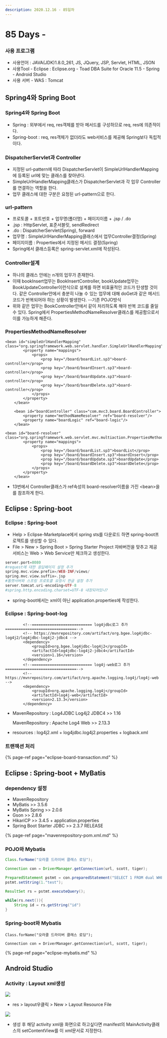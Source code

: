 ```yaml
---
description: 2020.12.16 - 85일차
---
```


# 85 Days -

### 사용 프로그램

* 사용언어 : JAVA\(JDK\)1.8.0\_261, JS, JQuery, JSP, Servlet, HTML, JSON
* 사용Tool  - Eclipse : Eclipse.org - Toad DBA Suite for Oracle 11.5 - Spring - Android Studio
* 사용 서버 - WAS : Tomcat

## Spring4와 Spring Boot

### Spring4와 Spring Boot

* Spring : 외부에서 req, res객체를 받아 메서드를 구성하므로 req, res에 의존적이다.
* Spring-boot : req, res객체가 없더라도 web서비스를 제공해 Spring보다 독립적이다.

### DispatcherServlet과 Controller

* 지정된 url-pattern에 따라 DispatcherServlet이 SimpleUrlHandlerMapping에 등록된 url에 맞는 클래스를 찾아낸다.
* SimpleUrlHandlerMapping클래스가 DispatcherServlet과 각 업무 Controller를 연결하는 역할을 한다.
* 업무 클래스에 대한 구분은 요청된 url-pattern으로 한다.

### url-pattern

* 프로토콜 + 포트번호 + 업무명\(폴더명\) + 페이지이름 + .jsp / .do
* .jsp : HttpServlet, 표준서블릿, sendRedirect
* .do : DispatcherServlet\(Spring\), forward
* 업무명 : SimpleUrlHandlerMapping클래스에서 업무Controller결정\(Spring\)
* 페이지이름 : Properties에서 지정된 메서드 결정\(Spring\)
* Spring에서 클래스등록은 spring-servlet.xml에 작성된다.

### Controller설계

* 하나의 클래스 안에는 n개의 업무가 존재한다.
* 이때 bookInsert업무는 BookInsertController, bookUpdate업무는 BookUpdateController이런식으로 설계를 하면 비효율적인 코드가 탄생할 것이다. 같은 Controller안에서 충분히 나눌 수 있는 업무에 대해 doGet과 같은 메서드 코드가 반복되어야 하는 상황이 발생한다. --기존 POJO방식
* 위와 같은 업무는 BookController안에서 같이 처리하도록 해야 반복 코드를 줄일 수 있다. Spring에서 PropertiesMethodNameResolver클래스를 제공함으로서 이를 가능하게 해준다.

### PropertiesMethodNameResolver

```markup
<bean id="simpleUrlHandlerMapping" class="org.springframework.web.servlet.handler.SimpleUrlHandlerMapping">
		<property name="mappings">
			<props>
				<prop key="/board/boardList.sp3">board-controller</prop>
				<prop key="/board/boardInsert.sp3">board-controller</prop>
				<prop key="/board/boardUpdate.sp3">board-controller</prop>
				<prop key="/board/boardDelete.sp3">board-controller</prop>
			</props>
		</property>
	</bean>   
	
	<bean id="boardController" class="com.mvc3.board.BoardController">
		<property name="methodNameResolver" ref="board-resolver"/>
		<property name="boardLogic" ref="board-logic"/>
	</bean>
	
<bean id="board-resolver" class="org.springframework.web.servlet.mvc.multiaction.PropertiesMethodNameResolver">
		<property name="mappings">
			<props>
				<prop key="/board/boardList.sp3">boardList</prop>
				<prop key="/board/boardInsert.sp3">boardInsert</prop>
				<prop key="/board/boardUpdate.sp3">boardUpdate</prop>
				<prop key="/board/boardDelete.sp3">boardDelete</prop>
			</props>
		</property>
	</bean>
```

* 13번에서 Controller클래스가 ref속성의 board-resolver이름을 가진 &lt;bean&gt;을를 참조하게 한다.

## Eclipse : Spring-boot 

### Eclipse : Spring-boot

* Help &gt; Eclipse-Marketplace에서 spring sts를 다운로드 하면 spring-boot프로젝트를 생성할 수 있다.
* File &gt; New &gt; Spring Boot &gt; Spring Starter Project 자바버전을 맞추고 제공 서비스는 Web &gt; Web Service만 체크하고 생성한다.

```elixir
server.port=8080
#request에 대한 응답페이지 설정 추가
spring.mvc.view.prefix=/WEB-INF/views/
spring.mvc.view.suffix=.jsp
#톰캣서버와 스프링 프로토콜 요청시 한글 설정 추가
server.tomcat.uri-encoding=UTF-8
#spring.http.encoding.charset=UTF-8 내장되어있나?
```

* spring-boot에서는 xml이 아닌 application.properties에 작성한다. 

### Eclipse : Spring-boot-log

```markup
		<!--=========================== log4jdbc로그 추가 ================================-->
		<!-- https://mvnrepository.com/artifact/org.bgee.log4jdbc-log4j2/log4jdbc-log4j2-jdbc4 -->
		<dependency>
		    <groupId>org.bgee.log4jdbc-log4j2</groupId>
		    <artifactId>log4jdbc-log4j2-jdbc4</artifactId>
		    <version>1.16</version>
		</dependency>			
		<!--=========================== log4j-web로그 추가 ================================-->
		<!-- https://mvnrepository.com/artifact/org.apache.logging.log4j/log4j-web -->
		<dependency>
		    <groupId>org.apache.logging.log4j</groupId>
		    <artifactId>log4j-web</artifactId>
		    <version>2.13.3</version>
		</dependency>
```

* MavenRepository : Log4JDBC Log4j2 JDBC4 &gt;&gt; 1.16

  MavenRepository : Apache Log4 Web &gt;&gt; 2.13.3

* resources : log4j2.xml + log4jdbc.log4j2.properties + logback.xml

### 트랜잭션 처리

{% page-ref page="eclipse-board-transaction.md" %}

## Eclipse : Spring-boot + MyBatis

### dependency 설정

* MavenRepository
* MyBatis &gt;&gt; 3.5.6
* MyBatis Spring &gt;&gt; 2.0.6
* Gson &gt;&gt; 2.8.6
* HikariCP &gt;&gt; 3.4.5 + application.properties
* Spring Boot Starter JDBC &gt;&gt; 2.3.7 RELEASE

{% page-ref page="mavenrepository-pom.xml.md" %}

### POJO와 Mybatis

```java
Class.forName("오라클 드라이버 클래스 로딩");

Connection con = DriverManager.getConnection(url, scott, tiger);

PreparedStatement pstmt = con.preparedStatement("SELECT 1 FROM dual WHERE id=?);
pstmt.setString(1."test");

ResultSet rs = pstmt.executeQuery();

while(rs.next()){
    String id = rs.getString("id")
}
```

### Spring-boot와 Mybatis

```markup
Class.forName("오라클 드라이버 클래스 로딩");

Connection con = DriverManager.getConnection(url, scott, tiger);
```

{% page-ref page="eclipse-mybatis.md" %}

## Android Studio

### Activity : Layout xml생성

![](../../../.gitbook/assets/view1.png)

* res &gt; layout우클릭 &gt; New &gt; Layout Resource File

![](../../../.gitbook/assets/view2.png)

* 생성 후 해당 activity xml을 화면으로 하고싶다면 manifest의 MainActivity클래스의 setContentView를 이 xml문서로 지정한다.








